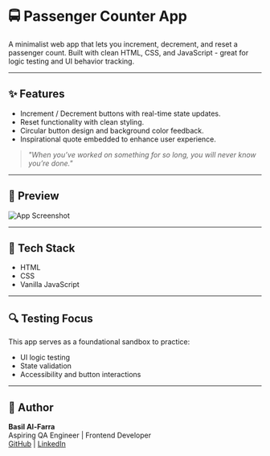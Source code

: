 # 🚍 Passenger Counter App

A minimalist web app that lets you increment, decrement, and reset a passenger count. Built with clean HTML, CSS, and JavaScript - great for logic testing and UI behavior tracking.

---

## ✨ Features

- Increment / Decrement buttons with real-time state updates.
- Reset functionality with clean styling.
- Circular button design and background color feedback.
- Inspirational quote embedded to enhance user experience.

> *"When you’ve worked on something for so long, you will never know you’re done."*

---

## 📸 Preview

![App Screenshot](./screenshot.png) <!-- Add a real screenshot file later -->

---

## 📂 Tech Stack

- HTML
- CSS
- Vanilla JavaScript

---

## 🔍 Testing Focus

This app serves as a foundational sandbox to practice:
- UI logic testing
- State validation
- Accessibility and button interactions

---

## 🧠 Author

**Basil Al-Farra**  
Aspiring QA Engineer | Frontend Developer  
[GitHub](https://github.com/BasilCodeAudit) | [LinkedIn](https://linkedin.com/in/basilfarra)
